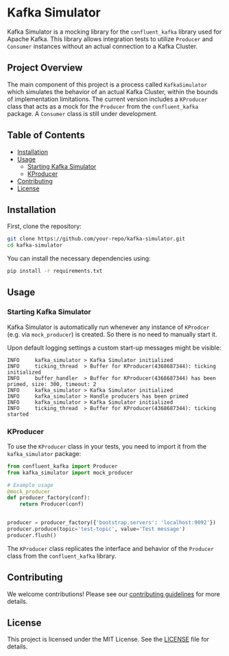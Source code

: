 # Kafka Simulator

Kafka Simulator is a mocking library for the `confluent_kafka` library used for Apache Kafka. This library allows integration tests to utilize `Producer` and `Consumer` instances without an actual connection to a Kafka Cluster. 

## Project Overview

The main component of this project is a process called `KafkaSimulator` which simulates the behavior of an actual Kafka Cluster, within the bounds of implementation limitations. The current version includes a `KProducer` class that acts as a mock for the `Producer` from the `confluent_kafka` package. A `Consumer` class is still under development.

## Table of Contents

- [Installation](#installation)
- [Usage](#usage)
  - [Starting Kafka Simulator](#starting-kafka-simulator)
  - [KProducer](#kproducer)
- [Contributing](#contributing)
- [License](#license)

## Installation

First, clone the repository:

```sh
git clone https://github.com/your-repo/kafka-simulator.git
cd kafka-simulator
```

You can install the necessary dependencies using:

```sh
pip install -r requirements.txt
```

## Usage

### Starting Kafka Simulator

Kafka Simulator is automatically run whenever any instance of `KProdcer` (e.g. via `mock_producer`) is created.
So there is no need to manually start it.

Upon default logging settings a custom start-up messages might be visible:

```text
INFO     kafka_simulator > Kafka Simulator initialized
INFO     ticking_thread  > Buffer for KProducer(4368687344): ticking initialized
INFO     buffer_handler  > Buffer for KProducer(4368687344) has been primed, size: 300, timeout: 2
INFO     kafka_simulator > Kafka Simulator initialized
INFO     kafka_simulator > Handle producers has been primed
INFO     kafka_simulator > Kafka Simulator initialized
INFO     ticking_thread  > Buffer for KProducer(4368687344): ticking started
```

### KProducer

To use the `KProducer` class in your tests, you need to import it from the `kafka_simulator` package:

```python
from confluent_kafka import Producer
from kafka_simulator import mock_producer

# Example usage
@mock_producer
def producer_factory(conf):
    return Producer(conf)


producer = producer_factory({'bootstrap.servers': 'localhost:9092'})
producer.produce(topic='test-topic', value='Test message')
producer.flush()
```

The `KProducer` class replicates the interface and behavior of the `Producer` class from the `confluent_kafka` library.

## Contributing

We welcome contributions! Please see our [contributing guidelines](CONTRIBUTING.md) for more details.

## License

This project is licensed under the MIT License. See the [LICENSE](LICENSE) file for details.